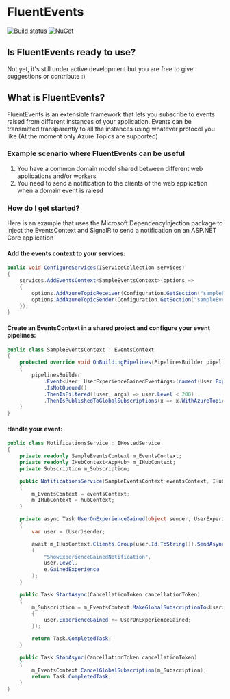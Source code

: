 # FluentEvents

[![Build status](https://luca-s.visualstudio.com/FluentEvents/_apis/build/status/FluentEvents-CI)](https://luca-s.visualstudio.com/FluentEvents/_build/latest?definitionId=8) [![NuGet](https://img.shields.io/nuget/v/FluentEvents.svg)](https://www.nuget.org/packages/FluentEvents/)

## Is FluentEvents ready to use?
Not yet, it's still under active development but you are free to give suggestions or contribute :)

## What is FluentEvents?
FluentEvents is an extensible framework that lets you subscribe to events raised from different instances of your application.
Events can be transmitted transparently to all the instances using whatever protocol you like (At the moment only Azure Topics are supported)

### Example scenario where FluentEvents can be useful
1. You have a common domain model shared between different web applications and/or workers
2. You need to send a notification to the clients of the web application when a domain event is raiesd

### How do I get started?
Here is an example that uses the Microsoft.DependencyInjection package to inject the EventsContext and SignalR to send a notification on an ASP.NET Core application

#### Add the events context to your services:
```csharp
public void ConfigureServices(IServiceCollection services)
{
    services.AddEventsContext<SampleEventsContext>(options =>
    {
        options.AddAzureTopicReceiver(Configuration.GetSection("sampleEventsContext:azureTopicReceiver"));
        options.AddAzureTopicSender(Configuration.GetSection("sampleEventsContext:azureTopicSender"));
    });
}
```

#### Create an EventsContext in a shared project and configure your event pipelines:
```csharp
public class SampleEventsContext : EventsContext
{
    protected override void OnBuildingPipelines(PipelinesBuilder pipelinesBuilder)
    {
        pipelinesBuilder
            .Event<User, UserExperienceGainedEventArgs>(nameof(User.ExperienceGained))
            .IsNotQueued()
            .ThenIsFiltered((user, args) => user.Level < 200)
            .ThenIsPublishedToGlobalSubscriptions(x => x.WithAzureTopic());
    }
}
```

#### Handle your event:
```csharp
public class NotificationsService : IHostedService
{
    private readonly SampleEventsContext m_EventsContext;
    private readonly IHubContext<AppHub> m_IHubContext;
    private Subscription m_Subscription;

    public NotificationsService(SampleEventsContext eventsContext, IHubContext<AppHub> hubContext)
    {
        m_EventsContext = eventsContext;
        m_IHubContext = hubContext;
    }

    private async Task UserOnExperienceGained(object sender, UserExperienceGainedEventArgs e)
    {
        var user = (User)sender;

        await m_IHubContext.Clients.Group(user.Id.ToString()).SendAsync
        (
            "ShowExperienceGainedNotification",
            user.Level,
            e.GainedExperience
        );
    }

    public Task StartAsync(CancellationToken cancellationToken)
    {
        m_Subscription = m_EventsContext.MakeGlobalSubscriptionTo<User>(user =>
        {
            user.ExperienceGained += UserOnExperienceGained;
        });

        return Task.CompletedTask;
    }

    public Task StopAsync(CancellationToken cancellationToken)
    {
        m_EventsContext.CancelGlobalSubscription(m_Subscription);
        return Task.CompletedTask;
    }
}
```
